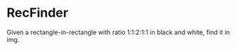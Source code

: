 # RecFinder

Given a rectangle-in-rectangle with ratio 1:1:2:1:1 in black and white, find it in img.
